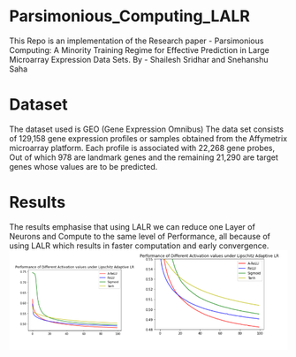 # Parsimonious_Computing_LALR <br>
This Repo is an implementation of the Research paper - Parsimonious Computing: A Minority Training Regime for Effective Prediction in Large Microarray Expression Data Sets. By - Shailesh Sridhar and Snehanshu Saha <br>
# Dataset <br>
The dataset used is GEO (Gene Expression Omnibus) The data set consists of 129,158 gene expression profiles or samples obtained from the Affymetrix microarray platform. Each profile is associated with 22,268 gene probes, Out of which 978 are landmark genes and the remaining 21,290 are target genes whose values are to be predicted. <br>
# Results<br>
The results emphasise that using LALR we can reduce one Layer of Neurons and Compute to the same level of Performance, all because of using LALR which results in faster computation and early convergence. <br>
<img src="./Images/parsimonius.png" alt="result image"/>
  
